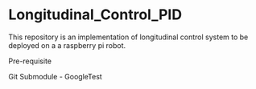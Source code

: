 # Longitudinal_Control_PID
This repository is an implementation of longitudinal control system to be deployed on a a raspberry pi robot.

Pre-requisite

Git Submodule - GoogleTest


